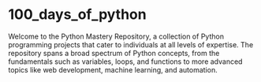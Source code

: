 # 100_days_of_python
Welcome to the Python Mastery Repository, a collection of Python programming projects that cater to individuals at all levels of expertise. The repository spans a broad spectrum of Python concepts, from the fundamentals such as variables, loops, and functions to more advanced topics like web development, machine learning, and automation.
